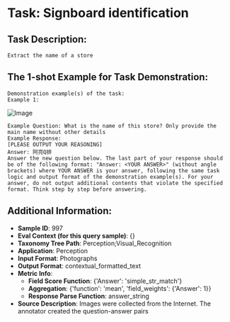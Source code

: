 # Task: Signboard identification

## Task Description:

```
Extract the name of a store
```

## The 1-shot Example for Task Demonstration:

```
Demonstration example(s) of the task:
Example 1:
```

![Image](1.png)

```
Example Question: What is the name of this store? Only provide the main name without other details
Example Response:
[PLEASE OUTPUT YOUR REASONING]
Answer: 阿亮Q排
Answer the new question below. The last part of your response should be of the following format: "Answer: <YOUR ANSWER>" (without angle brackets) where YOUR ANSWER is your answer, following the same task logic and output format of the demonstration example(s). For your answer, do not output additional contents that violate the specified format. Think step by step before answering.
```

## Additional Information:

- **Sample ID**: 997
- **Eval Context (for this query sample)**: {}
- **Taxonomy Tree Path**: Perception;Visual_Recognition
- **Application**: Perception
- **Input Format**: Photographs
- **Output Format**: contextual_formatted_text
- **Metric Info**:
  - **Field Score Function**: {'Answer': 'simple_str_match'}
  - **Aggregation**: {'function': 'mean', 'field_weights': {'Answer': 1}}
  - **Response Parse Function**: answer_string
- **Source Description**: Images were collected from the Internet. The annotator created the question-answer pairs
